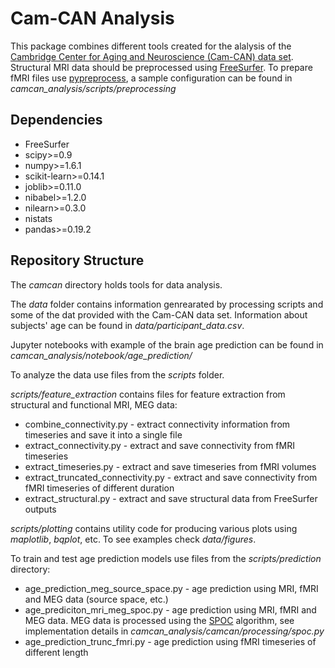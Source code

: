 # Cam-CAN Analysis

This package combines different tools created for the alalysis of the [Cambridge Center for Aging and Neuroscience (Cam-CAN) data set](https://www.cam-can.org/index.php?content=dataset). Structural MRI data should be preprocessed using [FreeSurfer](https://surfer.nmr.mgh.harvard.edu/). To prepare fMRI files use [pypreprocess](https://github.com/neurospin/pypreprocess), a sample configuration can be found in *camcan_analysis/scripts/preprocessing*

## Dependencies

* FreeSurfer
* scipy>=0.9
* numpy>=1.6.1
* scikit-learn>=0.14.1
* joblib>=0.11.0
* nibabel>=1.2.0
* nilearn>=0.3.0
* nistats
* pandas>=0.19.2

## Repository Structure
The *camcan* directory holds tools for data analysis.

The *data* folder contains information genrearated by processing scripts and some of the dat provided with the Cam-CAN data set. Information about subjects' age can be found in *data/participant_data.csv*.

Jupyter notebooks with example of the brain age prediction can be found in *camcan_analysis/notebook/age_prediction/*

To analyze the data use files from the *scripts* folder.

*scripts/feature_extraction* contains files for feature extraction from structural and functional MRI, MEG data:

* combine_connectivity.py - extract connectivity information from timeseries and save it into a single file
* extract_connectivity.py - extract and save connectivity from fMRI timeseries
* extract_timeseries.py - extract and save timeseries from fMRI volumes
* extract_truncated_connectivity.py - extract and save connectivity from fMRI timeseries of different duration
* extract_structural.py - extract and save structural data from FreeSurfer outputs

*scripts/plotting* contains utility code for producing various plots using *maplotlib*, *bqplot*, etc. To see examples check *data/figures*.

To train and test age prediction models use files from the *scripts/prediction* directory:

* age_prediction_meg_source_space.py - age prediction using MRI, fMRI and MEG data (source space, etc.)
* age_prediciton_mri_meg_spoc.py - age prediction using MRI, fMRI and MEG data. MEG data is processed using the [SPOC](https://www.ncbi.nlm.nih.gov/pubmed/23954727) algorithm, see implementation details in *camcan_analysis/camcan/processing/spoc.py*
* age_prediction_trunc_fmri.py - age prediction using fMRI timeseries of different length
